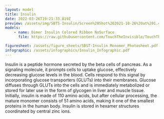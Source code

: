 ```yaml
---
layout: model
title: Insulin
date: 2022-03-26T19:21:33.819Z
preview: /assets/img/5BTS-Insulin/Screen%20Shot%202021-10-26%20at%201.40.36%20PM.png
models:
    - name: Dimer Insulin Colored Ribbon NoSurface
      file: https://raw.githubusercontent.com/TouchTheInvisible/TouchTheInvisible.github.io/master/assets/models/5BTS-Insulin/5BTS%20DimerInsulin%20ColoredRibbon%20NoSurface.dae

figuresheet: /assets/figure_sheets/5BST-Insulin Monomer_Photosheet.pdf
infographic: /assets/infographics/Insulin_Infographic.pdf
---
```

Insulin is a peptide hormone secreted by the beta cells of pancreas. As a signaling molecule, it prompts cells to uptake glucose, effectively decreasing glucose levels in the blood. Cells respond to this signal by incorporating glucose transporters (GLUTs) into their membranes. Glucose diffuses through GLUTs into the cells and is immediately metabolized or stored for later use in the form of glycogen in liver and muscle tissue. Initially, insulin is made of 110 amino acids, but after cellular processing, the mature monomer consists of 51 amino acids, making it one of the smallest proteins in the human body. Insulin is stored in hexamer structures coordinated by central zinc ions.

